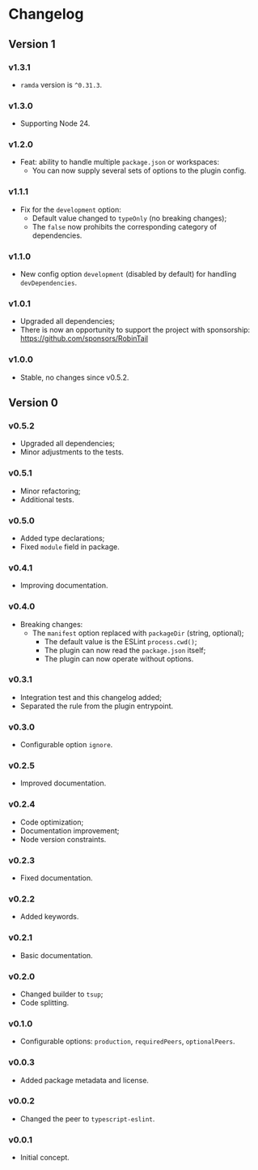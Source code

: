 # Changelog

## Version 1

### v1.3.1

- `ramda` version is `^0.31.3`.

### v1.3.0

- Supporting Node 24.

### v1.2.0

- Feat: ability to handle multiple `package.json` or workspaces:
  - You can now supply several sets of options to the plugin config.

### v1.1.1

- Fix for the `development` option:
  - Default value changed to `typeOnly` (no breaking changes);
  - The `false` now prohibits the corresponding category of dependencies.

### v1.1.0

- New config option `development` (disabled by default) for handling `devDependencies`.

### v1.0.1

- Upgraded all dependencies;
- There is now an opportunity to support the project with sponsorship: https://github.com/sponsors/RobinTail

### v1.0.0

- Stable, no changes since v0.5.2.

## Version 0

### v0.5.2

- Upgraded all dependencies;
- Minor adjustments to the tests.

### v0.5.1

- Minor refactoring;
- Additional tests.

### v0.5.0

- Added type declarations;
- Fixed `module` field in package.

### v0.4.1

- Improving documentation.

### v0.4.0

- Breaking changes:
  - The `manifest` option replaced with `packageDir` (string, optional);
    - The default value is the ESLint `process.cwd()`;
    - The plugin can now read the `package.json` itself;
    - The plugin can now operate without options.

### v0.3.1

- Integration test and this changelog added;
- Separated the rule from the plugin entrypoint.

### v0.3.0

- Configurable option `ignore`.

### v0.2.5

- Improved documentation.

### v0.2.4

- Code optimization;
- Documentation improvement;
- Node version constraints.

### v0.2.3

- Fixed documentation.

### v0.2.2

- Added keywords.

### v0.2.1

- Basic documentation.

### v0.2.0

- Changed builder to `tsup`;
- Code splitting.

### v0.1.0

- Configurable options: `production`, `requiredPeers`, `optionalPeers`.

### v0.0.3

- Added package metadata and license.

### v0.0.2

- Changed the peer to `typescript-eslint`.

### v0.0.1

- Initial concept.
